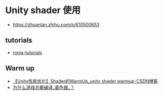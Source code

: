 # Unity shader 使用

- https://zhuanlan.zhihu.com/p/610500653

## tutorials

- [ronja-tutorials](https://www.ronja-tutorials.com/) 

## Warm up

- [【Unity性能优化】Shader的WarmUp_unity shader warmup-CSDN博客](https://blog.csdn.net/PangNanGua/article/details/121752229)
- [为什么游戏总要编译_着色器_？](https://www.bilibili.com/video/BV1zi421h7tJ?spm_id_from=333.880.my_history.page.click)

